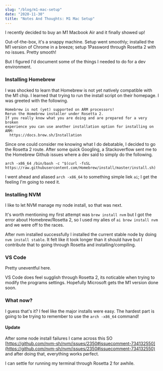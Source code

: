 ```yaml
---
slug: "/blog/m1-mac-setup"
date: "2020-11-30"
title: "Notes And Thoughts: M1 Mac Setup"
---
```


I recently decided to buy an M1 Macbook Air and it finally showed up!

Out-of-the-box, it's a snappy machine. Setup went smoothly; installed the M1 version of Chrome in a breeze; setup 1Password through Rosetta 2 with no issues. Pretty smooth!

But I figured I'd document some of the things I needed to do for a dev environment.

### Installing Homebrew

I was shocked to learn that Homebrew is not yet natively compatible with the M1 chip. I learned that trying to run the install script on their homepage. I was greeted with the following.

```
Homebrew is not (yet) supported on ARM processors!
Rerun the Homebrew installer under Rosetta 2.
If you really know what you are doing and are prepared for a very broken
experience you can use another installation option for installing on ARM:
  https://docs.brew.sh/Installation
```

Since one could consider me knowing what I do debatable, I decided to go the Rosetta 2 route. After some quick Googling, a Stackoverflow sent me to the Homebrew Github issues where a dev said to simply do the following.

```
arch -x86_64 /bin/bash -c "$(curl -fsSL https://raw.githubusercontent.com/Homebrew/install/master/install.sh)
```

I went ahead and aliased `arch -x86_64` to something simple liek `ai`; I get the feeling I'm going to need it.

### Installing NVM
I like to let NVM manage my node install, so that was next.

It's worth mentioning my first attempt was `brew install nvm` but I got the error about Homebrew/Rosetta 2, so I used my alies of `ai brew install nvm` and we were off to the races.

After nvm installed successfully I installed the current stable node by doing `nvm install stable`. It felt like it took longer than it should have but I contribute that to going through Rosetta and installing/compiling.

### VS Code 
Pretty uneventful here.

VS Code does feel sugglish through Rosetta 2, its noticable when trying to modify the programs settings. Hopefully Microsoft gets the M1 version done soon.

### What now?
I guess that's it? I feel like the major installs were easy. The hardest part is going to be trying to remember to use the `arch -x86_64` command!

#### Update
After some node install failures I came across this SO [https://github.com/nvm-sh/nvm/issues/2350#issuecomment-734132550](https://github.com/nvm-sh/nvm/issues/2350#issuecomment-734132550) and after doing that, everything works perfect.

I can settle for running my terminal through Rosetta 2 for awhile.
